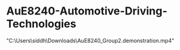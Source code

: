 # AuE8240-Automotive-Driving-Technologies

"C:\Users\siddh\Downloads\AuE8240_Group2.demonstration.mp4"
